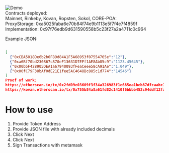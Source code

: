 ![Demo](demo.gif)  
Contracts deployed:  
Mainnet, Rinkeby, Kovan, Ropsten, Sokol, CORE-POA:  
ProxyStorage: 0xa5025faba6e70b84f74e9b1113e5f7f4e7f4859f  
Implementation: 0x97f76edb9d631590558b5c23f27a2a4711c0c964  

Example JSON:
```json

[
  {"0xCBA5018De6b2b6F89d84A1F5A68953f07554765e":"12"},
  {"0xa6Bf70bd230867c870eF13631D7EFf1AE8Ab85c9":"1123.45645"},
  {"0x00b5F428905DEA1a67940093fFeaCeee58cA91Ae":"1.049"},
  {"0x00fC79F38bAf0dE21E1fee5AC4648Bc885c1d774":"14546"}
]
Proof of work:
https://etherscan.io/tx/0x2fd09c03609f3f34a326983f1c685ea1bcb87dfcaabc12932dbe38d2c453f2c8
https://kovan.etherscan.io/tx/0x755b84a8a61fd82c1410f6bbbb452c94ddf12fac5b1daaa1496671bcd6e21882

```
# How to use
1. Provide Token Address
2. Provide JSON file with already included decimals
3. Click Next
4. Click Next
5. Sign Transactions with metamask
